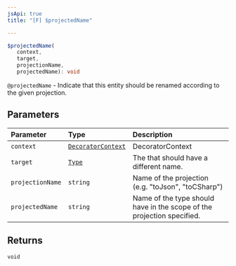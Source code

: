 ```yaml
---
jsApi: true
title: "[F] $projectedName"

---
```

```ts
$projectedName(
   context, 
   target, 
   projectionName, 
   projectedName): void
```

`@projectedName` - Indicate that this entity should be renamed according to the given projection.

## Parameters

| Parameter | Type | Description |
| :------ | :------ | :------ |
| `context` | [`DecoratorContext`](../interfaces/DecoratorContext.md) | DecoratorContext |
| `target` | [`Type`](../type-aliases/Type.md) | The that should have a different name. |
| `projectionName` | `string` | Name of the projection (e.g. "toJson", "toCSharp") |
| `projectedName` | `string` | Name of the type should have in the scope of the projection specified. |

## Returns

`void`
